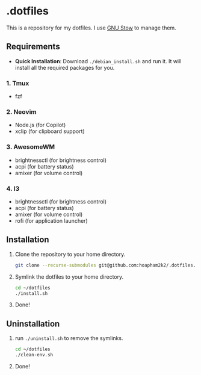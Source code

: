 # .dotfiles
This is a repository for my dotfiles. I use [GNU Stow](https://www.gnu.org/software/stow/) to manage them.

## Requirements
- **Quick Installation**: Download `./debian_install.sh` and run it. It will install all the required packages for you.
### 1. Tmux
- fzf

### 2. Neovim
- Node.js (for Copilot)
- xclip (for clipboard support)

### 3. AwesomeWM
- brightnessctl (for brightness control)
- acpi (for battery status)
- amixer (for volume control)

### 4. I3
- brightnessctl (for brightness control)
- acpi (for battery status)
- amixer (for volume control)
- rofi (for application launcher)


## Installation
1. Clone the repository to your home directory.
    ```bash
    git clone --recurse-submodules git@github.com:hoapham2k2/.dotfiles.git ~/dotfiles
    ```
2. Symlink the dotfiles to your home directory. 
    ```bash
    cd ~/dotfiles
    ./install.sh
    ```
3. Done!

## Uninstallation
1. run `./uninstall.sh` to remove the symlinks. 
    ```bash
    cd ~/dotfiles
    ./clean-env.sh
    ```
2. Done!
